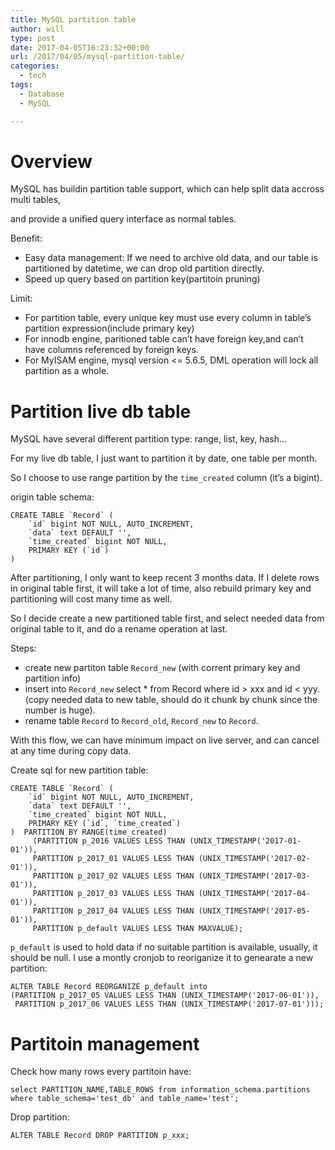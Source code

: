 ```yaml
---
title: MySQL partition table
author: will
type: post
date: 2017-04-05T16:23:32+00:00
url: /2017/04/05/mysql-partition-table/
categories:
  - tech
tags:
  - Database
  - MySQL

---
```

# Overview

MySQL has buildin partition table support, which can help split data accross multi tables,
  
and provide a unified query interface as normal tables.

Benefit:

  * Easy data management: If we need to archive old data, and our table is partitioned by datetime, we can drop old partition directly.
  * Speed up query based on partition key(partitoin pruning)

Limit:

  * For partition table, every unique key must use every column in table&#8217;s partition expression(include primary key)
  * For innodb engine, paritioned table can&#8217;t have foreign key,and can&#8217;t have columns referenced by foreign keys.
  * For MyISAM engine, mysql version <= 5.6.5, DML operation will lock all partition as a whole.

<!--more-->

# Partition live db table

MySQL have several different partition type: range, list, key, hash&#8230;

For my live db table, I just want to partition it by date, one table per month.

So I choose to use range partition by the `time_created` column (it&#8217;s a bigint).

origin table schema:

    CREATE TABLE `Record` (
        `id` bigint NOT NULL, AUTO_INCREMENT,
        `data` text DEFAULT '',
        `time_created` bigint NOT NULL,
        PRIMARY KEY (`id`)
    )
    

After partitioning, I only want to keep recent 3 months data. If I delete rows in original table first, it will take a lot of time, also rebuild primary key and partitioning will cost many time as well.

So I decide create a new partitioned table first, and select needed data from original table to it, and do a rename operation at last.

Steps:

  * create new partiton table `Record_new` (with corrent primary key and partition info)
  * insert into `Record_new` select * from Record where id > xxx and id < yyy. (copy needed data to new table, should do it chunk by chunk since the number is huge).
  * rename table `Record` to `Record_old`, `Record_new` to `Record`.

With this flow, we can have minimum impact on live server, and can cancel at any time during copy data.

Create sql for new partition table:

    CREATE TABLE `Record` (
        `id` bigint NOT NULL, AUTO_INCREMENT,
        `data` text DEFAULT '',
        `time_created` bigint NOT NULL,
        PRIMARY KEY (`id`, `time_created`)
    )  PARTITION BY RANGE(time_created)
         (PARTITION p_2016 VALUES LESS THAN (UNIX_TIMESTAMP('2017-01-01')),
         PARTITION p_2017_01 VALUES LESS THAN (UNIX_TIMESTAMP('2017-02-01')),
         PARTITION p_2017_02 VALUES LESS THAN (UNIX_TIMESTAMP('2017-03-01')),
         PARTITION p_2017_03 VALUES LESS THAN (UNIX_TIMESTAMP('2017-04-01')),
         PARTITION p_2017_04 VALUES LESS THAN (UNIX_TIMESTAMP('2017-05-01')),
         PARTITION p_default VALUES LESS THAN MAXVALUE);
    

`p_default` is used to hold data if no suitable partition is available, usually, it should be null. I use a montly cronjob to reoriganize it to genearate a new partition:

    ALTER TABLE Record REORGANIZE p_default into 
    (PARTITION p_2017_05 VALUES LESS THAN (UNIX_TIMESTAMP('2017-06-01')),
     PARTITION p_2017_06 VALUES LESS THAN (UNIX_TIMESTAMP('2017-07-01')));
    

# Partitoin management

Check how many rows every partitoin have:

    select PARTITION_NAME,TABLE_ROWS from information_schema.partitions where table_schema='test_db' and table_name='test';
    

Drop partition:

    ALTER TABLE Record DROP PARTITION p_xxx;